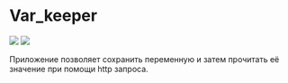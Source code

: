 # Var_keeper

![](https://github.com/dimendr/var_keeper/actions/workflows/staging.yml/badge.svg) ![](https://img.shields.io/docker/v/sushkods/var_keeper?label=build%20for%20commit&sort=date)

Приложение позволяет сохранить переменную и затем прочитать её значение при помощи http запроса.

